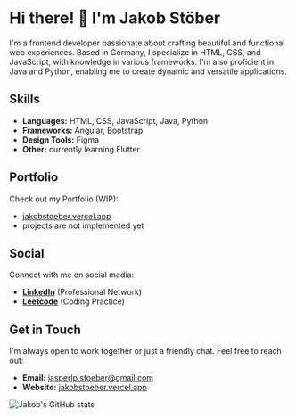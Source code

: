 # Hi there! 👋 I'm **Jakob Stöber**

I'm a frontend developer passionate about crafting beautiful and functional web experiences. Based in Germany, I specialize in HTML, CSS, and JavaScript, with knowledge in various frameworks. I'm also proficient in Java and Python, enabling me to create dynamic and versatile applications.

## Skills

- **Languages:** HTML, CSS, JavaScript, Java, Python
- **Frameworks:** Angular, Bootstrap
- **Design Tools:** Figma
- **Other:** currently learning Flutter

## Portfolio

Check out my Portfolio (WIP):

- [jakobstoeber.vercel.app](https://jakobstoeber.vercel.app/)
- projects are not implemented yet

## Social

Connect with me on social media:

- **[LinkedIn](https://www.linkedin.com/in/jakob-stöber/)** (Professional Network)
- **[Leetcode](https://leetcode.com/user0160qG/)** (Coding Practice)

## Get in Touch

I'm always open to work together or just a friendly chat. Feel free to reach out:

- **Email:** [jasperlp.stoeber@gmail.com](mailto:jasperlp.stoeber@gmail.com)
- **Website:** [jakobstoeber.vercel.app](https://jakobstoeber.vercel.app/)

![Jakob's GitHub stats](https://github-readme-stats.vercel.app/api?username=J4sp3rTM&show_icons=true&theme=radical)

